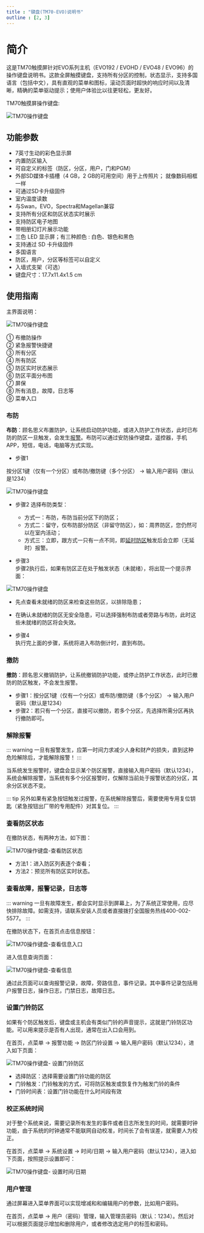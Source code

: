 ```yaml
---
title : "键盘(TM70-EVO)说明书"
outline : [2, 3]
---
```


# 简介

这是TM70触摸屏针对EVO系列主机（EVO192 / EVOHD / EVO48 / EVO96）的操作键盘说明书。这款全屏触摸键盘，支持所有分区的控制，状态显示，支持多国语言（包括中文），具有直观的菜单和图标，滚动页面时超快的响应时间以及清晰，精确的菜单驱动提示；使用户体验比以往更轻松，更友好。

TM70触摸屏操作键盘:

![TM70操作键盘](images/tm70-white-poster.png)

## 功能参数

- 7英寸生动的彩色显示屏
- 内置防区输入
- 可自定义的标签（防区，分区，用户，门和PGM）
- 外部SD媒体卡插槽（4 GB，2 GB的可用空间）用于上传照片； 就像数码相框一样
- 可通过SD卡升级固件
- 室内温度读数
- 与Swan，EVO，Spectra和Magellan兼容
- 支持所有分区和防区状态实时展示
- 支持防区电子地图
- 带相册幻灯片展示功能
- 三色 LED 显示屏；有三种颜色 : 白色、银色和黑色
- 支持通过 SD 卡升级固件
- 多国语言
- 防区，用户，分区等标签可以自定义
- 入墙式支架（可选）
- 键盘尺寸：17.7x11.4x1.5 cm

## 使用指南

主界面说明：

![TM70操作键盘](images/tm70-white-chinese-evo-home-page-icon-markup.png)

① 布撤防操作  
② 紧急报警快捷键  
③ 所有分区  
④ 所有防区  
⑤ 防区实时状态展示  
⑥ 防区平面分布图  
⑦ 屏保  
⑧ 所有消息，故障，日志等  
⑨ 菜单入口

### 布防

**布防**：顾名思义布置防护，让系统启动防护功能，或进入防护工作状态，此时已布防的防区一旦触发，会发生[报警](/content/node1/important-knowledge/#%E6%8A%A5%E8%AD%A6alarm)。布防可以通过安防操作键盘，遥控器，手机APP，短信，电话，电脑等方式实现。

- 步骤1

按分区1键（仅有一个分区）或布防/撤防键（多个分区） → 输入用户密码（默认是1234）

![TM70操作键盘](images/tm70-white-chinese-evo-arming-method.png)

- 步骤2
选择布防类型：
  - 方式一：布防，布防当前分区下的防区；
  - 方式二：留守，仅布防部分防区（非留守防区），如：周界防区，您仍然可以在室内活动；
  - 方式三：立即，跟方式一只有一点不同，即[延时防区](/content/node1/important-knowledge/#%E9%98%B2%E5%8C%BA-zone)触发后会立即（无延时）报警。

- 步骤3  
步骤2执行后，如果有防区正在处于触发状态（未就绪），将出现一个提示界面：

![TM70操作键盘](images/tm70-white-chinese-evo-fail-to-arm.png)

  - 先点查看未就绪的防区来检查这些防区，以排除隐患；
  - 在确认未就绪的防区无安全隐患，可以选择强制布防或者旁路与布防，此时这些未就绪的防区将会失效。

- 步骤4  
执行完上面的步骤，系统将进入布防倒计时，直到布防。

### 撤防

**撤防**：顾名思义撤销防护，让系统撤销防护功能，或停止防护工作状态，此时已撤防的防区触发，不会发生报警。

- 步骤1：按分区1键（仅有一个分区）或布防/撤防键（多个分区） → 输入用户密码（默认是1234）
- 步骤2：若只有一个分区，直接可以撤防，若多个分区，先选择所需分区再执行撤防即可。

### 解除报警

::: warning
一旦有报警发生，应第一时间力求减少人身和财产的损失，直到这种危险解除后，才能解除报警！
:::

当系统发生报警时，键盘会显示某个防区报警，直接输入用户密码（默认1234），系统会解除报警，当系统有多个分区报警时，仅解除当前处于报警状态的分区，其余分区状态不变。

::: tip
另外如果有紧急按钮触发过报警，在系统解除报警后，需要使用专用复位钥匙（紧急按钮出厂带的专用配件）对其复位。
:::

### 查看防区状态

在撤防状态，有两种方法，如下图：

![TM70操作键盘-查看防区状态](images/tm70-white-chinese-evo-view-zone-status.png)

- 方法1：进入防区列表逐个查看；
- 方法2：预览所有防区实时状态。

### 查看故障，报警记录，日志等

::: warning
一旦有故障发生，都会实时显示到屏幕上，为了系统正常使用，应尽快排除故障。如需支持，请联系安装人员或者直接拨打全国服务热线400-002-5577。
:::

在撤防状态下，在首页点击信息按钮：

![TM70操作键盘-查看信息入口](images/tm70-white-chinese-evo-info-entry.png)

进入信息查询页面：

![TM70操作键盘-查看信息](images/tm70-white-chinese-evo-info.png)

通过此页面可以查询报警记录，故障，旁路信息，事件记录。其中事件记录包括用户报警日志，操作日志，门禁日志，故障日志。

### 设置门铃防区

如果有个防区触发后，键盘或主机会有类似门铃的声音提示，这就是门铃防区功能。可以用来提示是否有人出现，通常在出入口会用到。

在首页，点菜单 → 报警功能 → 防区门铃设置 → 输入用户密码（默认1234），进入如下页面：

![TM70操作键盘- 设置门铃防区](images/tm70-white-chinese-evo-setting-chime-zone.png)

- 选择防区：选择需要设置门铃功能的防区
- 门铃触发：门铃触发的方式，可将防区触发或恢复作为触发门铃的条件
- 门铃时间表：设置门铃功能在什么时间段有效

### 校正系统时间

对于整个系统来说，需要记录所有发生的事件或者日志所发生的时间，就需要时钟功能，由于系统的时钟通常不能联网自动校准，时间长了会有误差，就需要人为校正。

在首页，点菜单 → 系统设置 → 时间/日期 → 输入用户密码（默认1234），进入如下页面，按照提示设置即可：

![TM70操作键盘- 设置时间/日期](images/tm70-white-chinese-evo-system-setting.png)

### 用户管理

通过屏幕进入菜单界面可以实现增减和和编辑用户的参数，比如用户密码。

在首页，点菜单 → 用户（密码）管理，输入管理员密码（默认：1234）。然后对可以根据页面提示增加和删除用户，或者修改选定用户的标签和密码。

